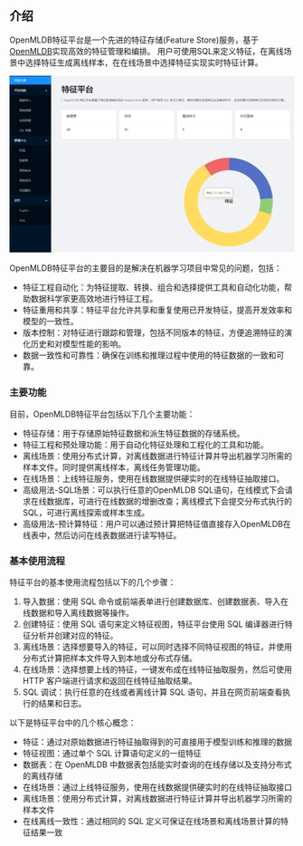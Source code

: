 ## 介绍

OpenMLDB特征平台是一个先进的特征存储(Feature Store)服务，基于[OpenMLDB](https://github.com/4paradigm/OpenMLDB)实现高效的特征管理和编排。 用户可使用SQL来定义特征，在离线场景中选择特征生成离线样本，在在线场景中选择特征实现实时特征计算。

![zk ps](../images/fep_screenshot.png)

OpenMLDB特征平台的主要目的是解决在机器学习项目中常见的问题，包括：
- 特征工程自动化：为特征提取、转换、组合和选择提供工具和自动化功能，帮助数据科学家更高效地进行特征工程。
- 特征重用和共享：特征平台允许共享和重复使用已开发特征，提高开发效率和模型的一致性。
- 版本控制：对特征进行跟踪和管理，包括不同版本的特征，方便追溯特征的演化历史和对模型性能的影响。
- 数据一致性和可靠性：确保在训练和推理过程中使用的特征数据的一致和可靠。

### 主要功能
目前，OpenMLDB特征平台包括以下几个主要功能：
- 特征存储：用于存储原始特征数据和派生特征数据的存储系统。
- 特征工程和预处理功能：用于自动化特征处理和工程化的工具和功能。
- 离线场景：使用分布式计算，对离线数据进行特征计算并导出机器学习所需的样本文件。同时提供离线样本，离线任务管理功能。
- 在线场景：上线特征服务，使用在线数据提供硬实时的在线特征抽取接口。
- 高级用法-SQL场景：可以执行任意的OpenMLDB SQL语句，在线模式下会请求在线数据库，可进行在线数据的增删改查；离线模式下会提交分布式执行的 SQL，可进行离线探索或样本生成。
- 高级用法-预计算特征：用户可以通过预计算把特征值直接存入OpenMLDB在线表中，然后访问在线表数据进行读写特征。

### 基本使用流程
特征平台的基本使用流程包括以下的几个步骤：
1. 导入数据：使用 SQL 命令或前端表单进行创建数据库、创建数据表、导入在线数据和导入离线数据等操作。
2. 创建特征：使用 SQL 语句来定义特征视图，特征平台使用 SQL 编译器进行特征分析并创建对应的特征。
3. 离线场景：选择想要导入的特征，可以同时选择不同特征视图的特征，并使用分布式计算把样本文件导入到本地或分布式存储。
3. 在线场景：选择想要上线的特征，一键发布成在线特征抽取服务，然后可使用 HTTP 客户端进行请求和返回在线特征抽取结果。
4. SQL 调试：执行任意的在线或者离线计算 SQL 语句，并且在网页前端查看执行的结果和日志。


以下是特征平台中的几个核心概念：
* 特征：通过对原始数据进行特征抽取得到的可直接用于模型训练和推理的数据
* 特征视图：通过单个 SQL 计算语句定义的一组特征
* 数据表：在 OpenMLDB 中数据表包括能实时查询的在线存储以及支持分布式的离线存储
* 在线场景：通过上线特征服务，使用在线数据提供硬实时的在线特征抽取接口
* 离线场景：使用分布式计算，对离线数据进行特征计算并导出机器学习所需的样本文件
* 在线离线一致性：通过相同的 SQL 定义可保证在线场景和离线场景计算的特征结果一致
